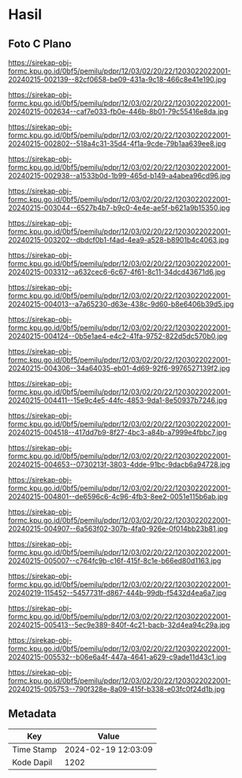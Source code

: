 # Hasil

## Foto C Plano

https://sirekap-obj-formc.kpu.go.id/0bf5/pemilu/pdpr/12/03/02/20/22/1203022022001-20240215-002139--82cf0658-be09-431a-9c18-466c8e41e190.jpg

https://sirekap-obj-formc.kpu.go.id/0bf5/pemilu/pdpr/12/03/02/20/22/1203022022001-20240215-002634--caf7e033-fb0e-446b-8b01-79c55416e8da.jpg

https://sirekap-obj-formc.kpu.go.id/0bf5/pemilu/pdpr/12/03/02/20/22/1203022022001-20240215-002802--518a4c31-35d4-4f1a-9cde-79b1aa639ee8.jpg

https://sirekap-obj-formc.kpu.go.id/0bf5/pemilu/pdpr/12/03/02/20/22/1203022022001-20240215-002938--a1533b0d-1b99-465d-b149-a4abea96cd96.jpg

https://sirekap-obj-formc.kpu.go.id/0bf5/pemilu/pdpr/12/03/02/20/22/1203022022001-20240215-003044--6527b4b7-b9c0-4e4e-ae5f-b621a9b15350.jpg

https://sirekap-obj-formc.kpu.go.id/0bf5/pemilu/pdpr/12/03/02/20/22/1203022022001-20240215-003202--dbdcf0b1-f4ad-4ea9-a528-b8901b4c4063.jpg

https://sirekap-obj-formc.kpu.go.id/0bf5/pemilu/pdpr/12/03/02/20/22/1203022022001-20240215-003312--a632cec6-6c67-4f61-8c11-34dcd43671d6.jpg

https://sirekap-obj-formc.kpu.go.id/0bf5/pemilu/pdpr/12/03/02/20/22/1203022022001-20240215-004013--a7a65230-d63e-438c-9d60-b8e6406b39d5.jpg

https://sirekap-obj-formc.kpu.go.id/0bf5/pemilu/pdpr/12/03/02/20/22/1203022022001-20240215-004124--0b5e1ae4-e4c2-41fa-9752-822d5dc570b0.jpg

https://sirekap-obj-formc.kpu.go.id/0bf5/pemilu/pdpr/12/03/02/20/22/1203022022001-20240215-004306--34a64035-eb01-4d69-92f6-9976527139f2.jpg

https://sirekap-obj-formc.kpu.go.id/0bf5/pemilu/pdpr/12/03/02/20/22/1203022022001-20240215-004411--15e9c4e5-44fc-4853-9da1-8e50937b7246.jpg

https://sirekap-obj-formc.kpu.go.id/0bf5/pemilu/pdpr/12/03/02/20/22/1203022022001-20240215-004518--417dd7b9-8f27-4bc3-a84b-a7999e4fbbc7.jpg

https://sirekap-obj-formc.kpu.go.id/0bf5/pemilu/pdpr/12/03/02/20/22/1203022022001-20240215-004653--0730213f-3803-4dde-91bc-9dacb6a94728.jpg

https://sirekap-obj-formc.kpu.go.id/0bf5/pemilu/pdpr/12/03/02/20/22/1203022022001-20240215-004801--de6596c6-4c96-4fb3-8ee2-0051e115b6ab.jpg

https://sirekap-obj-formc.kpu.go.id/0bf5/pemilu/pdpr/12/03/02/20/22/1203022022001-20240215-004907--6a563f02-307b-4fa0-926e-0f014bb23b81.jpg

https://sirekap-obj-formc.kpu.go.id/0bf5/pemilu/pdpr/12/03/02/20/22/1203022022001-20240215-005007--c764fc9b-c16f-415f-8c1e-b66ed80d1163.jpg

https://sirekap-obj-formc.kpu.go.id/0bf5/pemilu/pdpr/12/03/02/20/22/1203022022001-20240219-115452--5457731f-d867-444b-99db-f5432d4ea6a7.jpg

https://sirekap-obj-formc.kpu.go.id/0bf5/pemilu/pdpr/12/03/02/20/22/1203022022001-20240215-005413--5ec9e389-840f-4c21-bacb-32d4ea94c29a.jpg

https://sirekap-obj-formc.kpu.go.id/0bf5/pemilu/pdpr/12/03/02/20/22/1203022022001-20240215-005532--b06e6a4f-447a-4641-a629-c9ade11d43c1.jpg

https://sirekap-obj-formc.kpu.go.id/0bf5/pemilu/pdpr/12/03/02/20/22/1203022022001-20240215-005753--790f328e-8a09-415f-b338-e03fc0f24d1b.jpg


## Metadata

| Key        | Value               |
| ---------- | ------------------- |
| Time Stamp | 2024-02-19 12:03:09 |
| Kode Dapil | 1202                |



